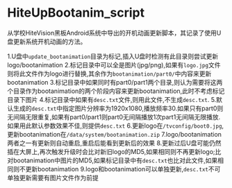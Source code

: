 # HiteUpBootanim_script
从学校HiteVision黑板Android系统中导出的开机动画更新脚本，其记录了使用U盘更新系统开机动画的方法。

1.U盘中`update_bootanimation`目录为标记,插入U盘时检测有此目录则尝试更新logo/bootanimation
2.标记目录中可以全是图片(jpg/png),如果有`logo.jpg`文件则将此文件作为logo进行替换,其余作为`bootanimation/part0/`中内容来更新bootanimation
3.标记目录中如果同时有part0/part1两个目录,则认为需要将这两个目录作为bootanimation的两个阶段内容来更新bootanimation,此时不考虑标记目录下图片
4.标记目录中如果有`desc.txt`文件,则用此文件,不生成`desc.txt`.
5.默认生成的`desc.txt`中指定图片分辨率为1920x1080,播放频率30.如果只有part0则无间隔无限重复,如果有part0/part1则part0无间隔播放1次part1无间隔无限播放.如果用此默认参数效果不佳,则提供`desc.txt`
6.更新logo在`/tvconfig/boot0.jpg`,更新bootanimation在`/data/system/bootanimation.zip`
7.logo/bootanimation两者之一有更新则自动重启,重启后能看到更新后的效果
8.更新过后U盘可能仍然插在大屏上,再次触发升级时会比对新旧logo的MD5,如果相同则不再更新logo;比对bootanimation中图片的MD5,如果标记目录中有`desc.txt`也比对此文件,如果相同则不更新bootanimation
9.logo和bootanimation可以单独更新,`desc.txt`不可单独更新需要有图片文件作为前提
